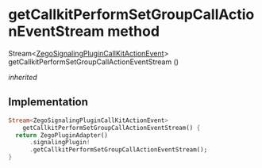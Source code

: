 


# getCallkitPerformSetGroupCallActionEventStream method








Stream&lt;[ZegoSignalingPluginCallKitActionEvent](../../zego_uikit_prebuilt_live_audio_room/ZegoSignalingPluginCallKitActionEvent-class.md)> getCallkitPerformSetGroupCallActionEventStream
()

_<span class="feature">inherited</span>_






## Implementation

```dart
Stream<ZegoSignalingPluginCallKitActionEvent>
    getCallkitPerformSetGroupCallActionEventStream() {
  return ZegoPluginAdapter()
      .signalingPlugin!
      .getCallkitPerformSetGroupCallActionEventStream();
}
```







